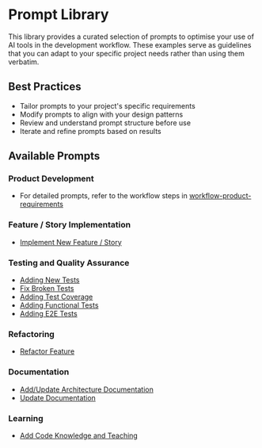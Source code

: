 # Prompt Library

This library provides a curated selection of prompts to optimise your use of AI tools in the development workflow. These examples serve as guidelines that you can adapt to your specific project needs rather than using them verbatim.

## Best Practices
- Tailor prompts to your project's specific requirements
- Modify prompts to align with your design patterns
- Review and understand prompt structure before use
- Iterate and refine prompts based on results

## Available Prompts

### Product Development
 - For detailed prompts, refer to the workflow steps in [workflow-product-requirements](../workflow/workflow-product-requirements.md)

### Feature / Story Implementation
- [Implement New Feature / Story](prompt-new-feature-story.md)

### Testing and Quality Assurance
- [Adding New Tests](testing/prompt-add-new-test.md)
- [Fix Broken Tests](testing/prompt-fix-test-errors.md)
- [Adding Test Coverage](testing/prompt-add-test-coverage.md)
- [Adding Functional Tests](testing/prompt-add-functional-test.md)
- [Adding E2E Tests](testing/prompt-add-e2e-test.md)

### Refactoring
- [Refactor Feature](prompt-refactor-feature.md)

### Documentation
- [Add/Update Architecture Documentation](documentation-writing/prompt-add-architecture-docs.md)
- [Update Documentation](prompt-update-documentation.md)

### Learning
- [Add Code Knowledge and Teaching](prompt-add-coding-knowledge-teaching.md)
